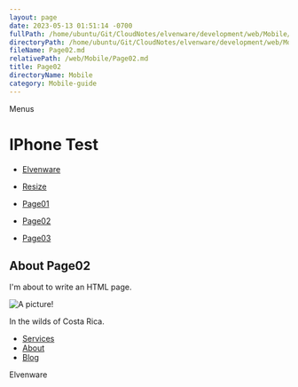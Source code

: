 ```yaml
---
layout: page
date: 2023-05-13 01:51:14 -0700
fullPath: /home/ubuntu/Git/CloudNotes/elvenware/development/web/Mobile/Page02.md
directoryPath: /home/ubuntu/Git/CloudNotes/elvenware/development/web/Mobile
fileName: Page02.md
relativePath: /web/Mobile/Page02.md
title: Page02
directoryName: Mobile
category: Mobile-guide
---
```


Menus

IPhone Test
===========

-   [Elvenware](../index.html)
-   [Resize](#)

-   [Page01](Page02.html)
-   [Page02](Page02.html)
-   [Page03](Page03.html)

About Page02
------------

I'm about to write an HTML page.

![A picture!](../../../Art/photos/CostaRica/images/temp01/IMG_0929s.png)

In the wilds of Costa Rica.

-   [Services](services.html)
-   [About](about.html)
-   [Blog](blog.html)

Elvenware
